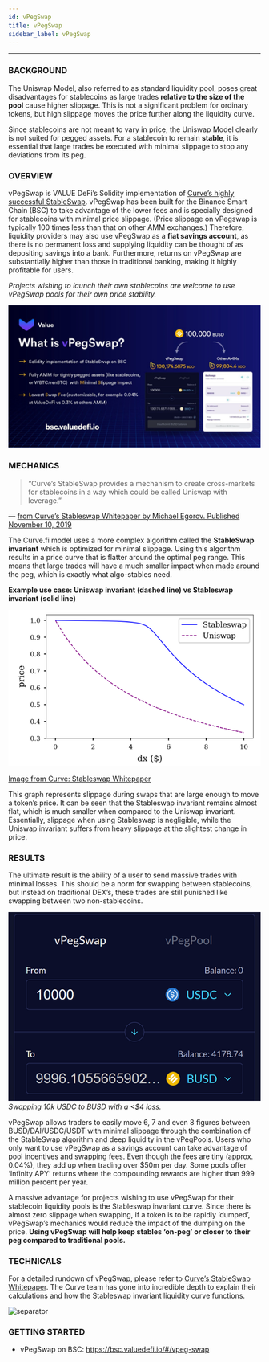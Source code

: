 ```yaml
---
id: vPegSwap
title: vPegSwap
sidebar_label: vPegSwap
---
```


---

### BACKGROUND

The Uniswap Model, also referred to as standard liquidity pool, poses great disadvantages for stablecoins as large trades **relative to the size of the pool** cause higher slippage. This is not a significant problem for ordinary tokens, but high slippage moves the price further along the liquidity curve. 

Since stablecoins are not meant to vary in price, the Uniswap Model clearly is not suited for pegged assets. For a stablecoin to remain **stable**, it is essential that large trades be executed with minimal slippage to stop any deviations from its peg.

### OVERVIEW

vPegSwap is VALUE DeFi’s Solidity implementation of [Curve’s highly successful StableSwap](https://curve.fi/files/stableswap-paper.pdf). vPegSwap has been built for the Binance Smart Chain (BSC) to take advantage of the lower fees and is specially designed for stablecoins with minimal price slippage. (Price slippage on vPegswap is typically 100 times less than that on other AMM exchanges.) Therefore, liquidity providers may also use vPegSwap as a **fiat savings account**, as there is no permanent loss and supplying liquidity can be thought of as depositing savings into a bank. Furthermore, returns on vPegSwap are substantially higher than those in traditional banking, making it highly profitable for users.

_Projects wishing to launch their own stablecoins are welcome to use vPegSwap pools for their own price stability._ 

![vPegSwap](../img/vPegSwap1.png)

### MECHANICS

>“Curve’s StableSwap provides a mechanism to create cross-markets for stablecoins in a way which could be called Uniswap with leverage.”

— [from Curve’s Stableswap Whitepaper by Michael Egorov. Published November 10, 2019](https://curve.fi/files/stableswap-paper.pdf)

The Curve.fi model uses a more complex algorithm called the **StableSwap invariant** which is optimized for minimal slippage. Using this algorithm results in a price curve that is flatter around the optimal peg range. This means that large trades will have a much smaller impact when made around the peg, which is exactly what algo-stables need.

**Example use case: Uniswap invariant (dashed line) vs Stableswap invariant (solid line)**

![vpegswap](../img/vPegSwap2.png)

[Image from Curve: Stableswap Whitepaper](https://curve.fi/files/stableswap-paper.pdf)

This graph represents slippage during swaps that are large enough to move a token’s price.
It can be seen that the Stableswap invariant remains almost flat, which is much smaller when compared to the Uniswap invariant. Essentially, slippage when using Stableswap is negligible, while the Uniswap invariant suffers from heavy slippage at the slightest change in price.

### RESULTS
The ultimate result is the ability of a user to send massive trades with minimal losses.
This should be a norm for swapping between stablecoins, but instead on traditional DEX’s, these trades are still punished like swapping between two non-stablecoins.

![vpegswap](../img/vPegSwap3.png)  
_Swapping 10k USDC to BUSD with a <$4 loss._

vPegSwap allows traders to easily move 6, 7 and even 8 figures between BUSD/DAI/USDC/USDT with minimal slippage through the combination of the StableSwap algorithm and deep liquidity in the vPegPools.
Users who only want to use vPegSwap as a savings account can take advantage of pool incentives and swapping fees. Even though the fees are tiny (approx. 0.04%), they add up when trading over $50m per day. Some pools offer ‘Infinity APY’ returns where the compounding rewards are higher than 999 million percent per year.

A massive advantage for projects wishing to use vPegSwap for their stablecoin liquidity pools is the Stableswap invariant curve. Since there is almost zero slippage when swapping, if a token is to be rapidly ‘dumped’, vPegSwap’s mechanics would reduce the impact of the dumping on the price. **Using vPegSwap will help keep stables ‘on-peg’ or closer to their peg compared to traditional pools.**

### TECHNICALS

For a detailed rundown of vPegSwap, please refer to [Curve’s StableSwap Whitepaper](https://curve.fi/files/stableswap-paper.pdf). The Curve team has gone into incredible depth to explain their calculations and how the Stableswap invariant liquidity curve functions.

![separator](../img/seperator.png)

### GETTING STARTED
- vPegSwap on BSC: https://bsc.valuedefi.io/#/vpeg-swap
